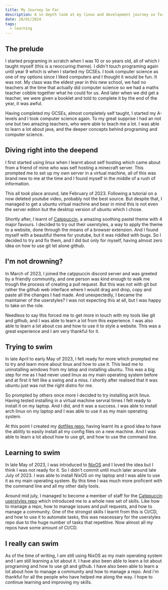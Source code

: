 ```yaml
---
title: My Journey So Far
description: A in depth look at my linux and development journey so far
date: 28/01/2024
tags:
  - learning
---
```


## The prelude

I started programing in scratch when I was 10 or so years old, all of which I taught myself (this is a reoccuring theme). I didn't touch programing again until year 9 which is when I started my GCSEs. I took computer science as one of my options since I liked computers and I thought it would be fun. It was not. My class was the eldest year in this new school, we had no teachers at the time that actually did computer science so we had a maths teacher cobble together what he could for us. And later when we did get a teacher, we were given a booklet and told to complete it by the end of the year, it was awful.

Having completed my GCSEs, almost completely self taught, I started my A-levels and I took computer science again. To my great supprise I had an not one but two amazing teachers, who were able to teach me a lot. I was able to learn a lot about java, and the deeper concepts behind programing and computer science.

## Diving right into the deepend

I first started using linux when I learnt about self hosting which came about from a friend of mine who was self hosting a minecraft server. This prompted me to set up my own server in a virtual machine, all of this was brand new to me at the time and I found myself in the middle of a rush of information.

This all took place around, late February of 2023. Following a tutorial on a now deleted youtube video, probably not the best source. But despite that, I managed to get a ubuntu virtual machine and bear in mind this is not even the server editon but the desktop version of ubuntu which I chose.

Shortly after, I learnt of [Catppuccin](https://github.com/catppuccin/catppuccin), a amazing soothing pastel theme with 4 major favours. I decided to try out their userstyles, a way to apply the theme to a website, done through the means of a browser extension. And I found myself with a beautiful theme for youtube, but it was riddled with bugs. So I decided to try and fix them, and I did but only for myself, having almost zero idea on how to use git let alone github.

## I'm not drowning?

In March of 2023, I joined the catppuccin discord server and was greeted by a friendly community, and one person was kind enough to walk me trough the process of creating a pull request. But this was not with git but rather the github web interface where I would drag and drop, copy and paste all the changes I had made. And unexpectedly, I became the maintainer of the userstyles? I was not expecting this at all, but I was happy to take on the role.

Needless to say this forced me to get more in touch with my tools like git and github, and I was able to learn a lot from this experience. I was also able to learn a lot about css and how to use it to style a website. This was a great experience and I am very thankful for it.

## Trying to swim

In late April to early May of 2023, I felt ready for more which prompted me to try and learn more about linux and how to use it. This lead me to uninstalling windows from my latop and installing ubuntu. This was a big step for me as I had never used linux as my main operating system before and at first it felt like a swing and a miss. I shortly after realised that it was ubuntu just was not the right distro for me.

So prompted by others once more I decided to try installing arch linux. Having tested installing in a virtual machine servral times I felt ready to install it on my laptop. And I did, and it was a success. I was able to install arch linux on my laptop and I was able to use it as my main operating system.

At this point I created my [dotfiles repo](https://github.com/isabelroses/dotfiles), having learnt its a good idea to have the ablitly to easily install all my config files on a new machine. And I was able to learn a lot about how to use git, and how to use the command line.

## Learning to swim

In late May of 2023, I was introduced to [NixOS](https://nixos.org) and I loved the idea but I think I was not ready for it. So I didn't commit until much later
around late July of 2023. I was able to install NixOS on my laptop and I was able to use it as my main operating system. By this time I was much more proficent with the command line and all my other daily tools.

Around mid july, I managed to become a member of staff for the [Catppuccin userstyles repo](https://github.com/catppuccin/userstyles) which introduced me to a whole new set of skills. Like how to manage a repo, how to manage issues and pull requests, and how to manage a community. One of the strongst skills I learnt from this is CI/CD, and how to use it to automate tasks, this was neacessary for the userstyles repo due to the huge number of tasks that repetitive. Now almost all my repos have some amount of CI/CD.

## I really can swim

As of the time of writing, I am still using NixOS as my main operating system and I am still learning a lot about it. I have also been able to learn a lot about programing and how to use git and github. I have also been able to learn a lot about how to manage a community and how to manage a repo. And i'm thankful for all the people who have helped me along the way. I hope to continue learning and improving my skills.
